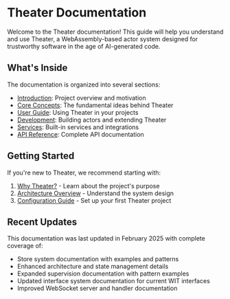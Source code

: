 # Theater Documentation

Welcome to the Theater documentation! This guide will help you understand and use Theater, a WebAssembly-based actor system designed for trustworthy software in the age of AI-generated code.

## What's Inside

The documentation is organized into several sections:

- [Introduction](introduction/README.md): Project overview and motivation
- [Core Concepts](core-concepts/architecture.md): The fundamental ideas behind Theater
- [User Guide](user-guide/configuration.md): Using Theater in your projects
- [Development](development/building-actors.md): Building actors and extending Theater
- [Services](services/http-framework.md): Built-in services and integrations
- [API Reference](api-reference/api.md): Complete API documentation

## Getting Started

If you're new to Theater, we recommend starting with:

1. [Why Theater?](introduction/why-theater.md) - Learn about the project's purpose
2. [Architecture Overview](core-concepts/architecture.md) - Understand the system design
3. [Configuration Guide](user-guide/configuration.md) - Set up your first Theater project

## Recent Updates

This documentation was last updated in February 2025 with complete coverage of:
- Store system documentation with examples and patterns
- Enhanced architecture and state management details
- Expanded supervision documentation with pattern examples
- Updated interface system documentation for current WIT interfaces
- Improved WebSocket server and handler documentation
